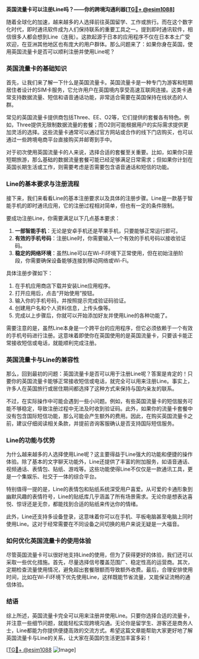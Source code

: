 **英国流量卡可以注册Line吗？——你的跨境沟通利器[[TG💪+ @esim1088](https://t.me/s/esim1088)]**

随着全球化的加速，越来越多的人选择前往英国留学、工作或旅行。而在这个数字化时代，即时通讯软件成为人们保持联系的重要工具之一。提到即时通讯软件，相信很多人都会想到Line（连我）。这款起源于日本的应用程序不仅在日本本土广受欢迎，在亚洲其他地区也有庞大的用户群体。那么问题来了：如果你身在英国，使用英国流量卡是否可以顺利注册并使用Line呢？

### 英国流量卡的基础知识

首先，让我们来了解一下什么是英国流量卡。英国流量卡是一种专门为游客和短期居住者设计的SIM卡服务，它允许用户在英国境内享受高速互联网连接。这类卡通常支持数据流量、短信和语音通话功能，非常适合需要在英国保持在线状态的人群。

常见的英国流量卡提供商包括Three、EE、O2等，它们提供的套餐各有特色。例如，Three提供无限制数据流量的套餐；而O2则可能根据用户的实际需求提供更加灵活的选择。这些流量卡通常可以通过官方网站或合作的线下门店购买，也可以通过一些跨境电商平台直接购买并邮寄到手中。

对于初次使用英国流量卡的人来说，选择合适的套餐至关重要。比如，如果你只是短期旅游，那么基础的数据流量套餐可能已经足够满足日常需求；但如果你计划在英国长期生活或工作，则需要考虑是否需要包含语音通话和短信的功能。

### Line的基本要求与注册流程

接下来，我们来看看Line的基本注册要求以及具体的注册步骤。Line是一款基于智能手机的即时通讯应用，它的注册过程相对简单，但也有一定的条件限制。

要成功注册Line，你需要满足以下几点基本要求：
1. **一部智能手机**：无论是安卓手机还是苹果手机，只要能够正常运行即可。
2. **有效的手机号码**：注册Line时，你需要输入一个有效的手机号码以接收验证码。
3. **稳定的网络环境**：虽然Line可以在Wi-Fi环境下正常使用，但在初始注册阶段，你需要确保设备能够连接到移动网络或Wi-Fi。

具体注册步骤如下：
1. 在手机应用商店下载并安装Line应用程序。
2. 打开应用后，点击“开始使用”按钮。
3. 输入你的手机号码，并按照提示完成验证码验证。
4. 创建用户名和个人资料信息，上传头像等。
5. 完成以上步骤后，你就可以开始添加好友并使用Line的各种功能了。

需要注意的是，虽然Line本身是一个跨平台的应用程序，但它必须依赖于一个有效的手机号码进行注册。这意味着即使你在英国使用的是英国流量卡，只要该卡能正常接收短信或电话，就能顺利完成注册。

### 英国流量卡与Line的兼容性

那么，回到最初的问题：英国流量卡是否可以用于注册Line呢？答案是肯定的！只要你的英国流量卡能够正常接收短信或电话，就完全可以用来注册Line。事实上，许多人在英国旅行或居住期间都选择了这种方式来保持与国内亲友的联系。

不过，在实际操作中可能会遇到一些小问题。例如，有些英国流量卡的短信服务可能不够稳定，导致注册过程中无法及时收到验证码。此外，如果你的流量卡套餐中没有包含国际短信功能，那么可能会产生额外的费用。因此，在购买英国流量卡之前，建议仔细阅读相关条款，并提前咨询客服确认是否支持国际短信服务。

### Line的功能与优势

为什么越来越多的人选择使用Line呢？这主要得益于Line强大的功能和便捷的操作体验。除了基本的文字聊天功能外，Line还提供了丰富的附加服务，如语音通话、视频通话、表情包、贴纸、游戏等。这些功能使得Line不仅仅是一款通讯工具，更是一个集娱乐、社交于一体的综合平台。

特别值得一提的是，Line的表情包和贴纸系统深受用户喜爱。从可爱的卡通形象到幽默风趣的表情符号，Line的贴纸库几乎涵盖了所有场景需求。无论你是想表达喜悦、惊讶还是无奈，都能找到合适的贴纸来传达你的情绪。

此外，Line还支持多设备登录，这意味着你可以在手机、平板电脑甚至电脑上同时使用Line。这对于经常需要在不同设备之间切换的用户来说无疑是一大福音。

### 如何优化英国流量卡的使用体验

尽管英国流量卡可以很好地支持Line的使用，但为了获得更好的体验，我们还可以采取一些优化措施。首先，尽量选择信号覆盖范围广、稳定性高的运营商。其次，定期检查流量使用情况，避免超出套餐限额而导致额外收费。最后，合理安排使用时间，比如在Wi-Fi环境下优先使用Line，这样既能节省流量，又能保证流畅的通信体验。

### 结语

综上所述，英国流量卡完全可以用来注册并使用Line。只要你选择合适的流量卡，并注意一些细节问题，就能轻松实现跨境沟通。无论你是留学生、游客还是商务人士，Line都能为你提供便捷高效的交流方式。希望这篇文章能帮助大家更好地了解英国流量卡与Line的关系，让大家在英国的生活更加丰富多彩！

[[TG💪+ @esim1088](https://t.me/s/esim1088) ![Image](https://i.postimg.cc/4NQfJmqS/Snipaste-2025-05-13-00-14-12.png)]
